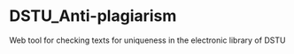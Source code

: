# DSTU_Anti-plagiarism
Web tool for checking texts for uniqueness in the electronic library of DSTU
